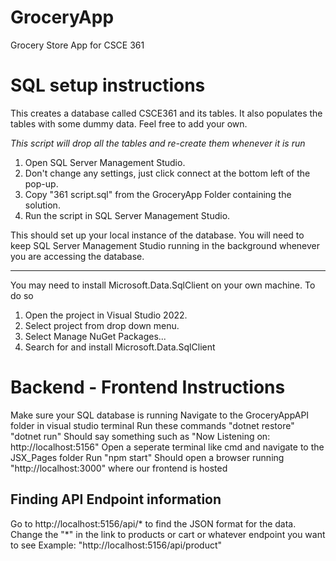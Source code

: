 # GroceryApp
Grocery Store App for CSCE 361

# SQL setup instructions
This creates a database called CSCE361 and its tables.
It also populates the tables with some dummy data.
Feel free to add your own.

*This script will drop all the tables and re-create them whenever it is run*

1. Open SQL Server Management Studio.
1. Don't change any settings, just click connect at the bottom left of the pop-up.
1. Copy "361 script.sql" from the GroceryApp Folder containing the solution.
1. Run the script in SQL Server Management Studio.

This should set up your local instance of the database.
You will need to keep SQL Server Management Studio running in the background whenever you are accessing the database.

---
You may need to install Microsoft.Data.SqlClient on your own machine.
To do so
1. Open the project in Visual Studio 2022.
2. Select project from drop down menu.
3. Select Manage NuGet Packages...
4. Search for and install Microsoft.Data.SqlClient

# Backend - Frontend Instructions
Make sure your SQL database is running
Navigate to the GroceryAppAPI folder in visual studio terminal
Run these commands
"dotnet restore"
"dotnet run"
Should say something such as "Now Listening on: http://localhost:5156"
Open a seperate terminal like cmd and navigate to the JSX_Pages folder
Run "npm start"
Should open a browser running "http://localhost:3000" where our frontend is hosted

## Finding API Endpoint information
Go to http://localhost:5156/api/* to find the JSON format for the data.
Change the "*" in the link to products or cart or whatever endpoint you want to see
Example: "http://localhost:5156/api/product"



